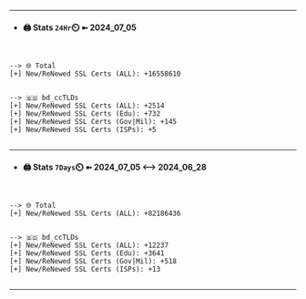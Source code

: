 

---
- #### 🖨️ **Stats** `24Hr`⏲️ ➼ 2024_07_05
```console


--> 🌐 Total
[+] New/ReNewed SSL Certs (ALL): +16558610


--> 🇧🇩 bd_ccTLDs
[+] New/ReNewed SSL Certs (ALL): +2514
[+] New/ReNewed SSL Certs (Edu): +732
[+] New/ReNewed SSL Certs (Gov|Mil): +145
[+] New/ReNewed SSL Certs (ISPs): +5


```

---
- #### 🖨️ **Stats** `7Days`⏲️ ➼ 2024_07_05 <--> 2024_06_28
```console


--> 🌐 Total
[+] New/ReNewed SSL Certs (ALL): +82186436


--> 🇧🇩 bd_ccTLDs
[+] New/ReNewed SSL Certs (ALL): +12237
[+] New/ReNewed SSL Certs (Edu): +3641
[+] New/ReNewed SSL Certs (Gov|Mil): +518
[+] New/ReNewed SSL Certs (ISPs): +13


```

---

